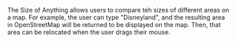 The Size of Anything allows users to compare teh sizes of different areas on a map. For example, the user can type "Disneyland", and the resulting area in OpenStreetMap will be returned to be displayed on the map. Then, that area can be relocated when the user drags their mouse.
